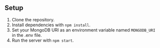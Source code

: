 ## Setup

1. Clone the repository.
2. Install dependencies with `npm install`.
3. Set your MongoDB URI as an environment variable named `MONGODB_URI` in the .env file.
4. Run the server with `npm start`.
